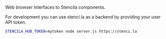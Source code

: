 Web browser interfaces to Stencila components.

For development you can use stenci.la as a backend by providing your user API token.

```bash
STENCILA_HUB_TOKEN=mytoken node server.js https://stenci.la
```
